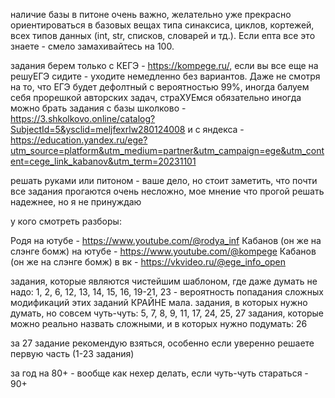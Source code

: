 наличие базы в питоне очень важно, желательно уже прекрасно ориентироваться в базовых вещах типа синаксиса, циклов, кортежей, всех типов данных (int, str, списков, словарей и тд.). Если епта все это знаете - смело замахивайтесь на 100.
                                                                                                                                                
задания берем только с КЕГЭ - https://kompege.ru/, если вы все еще на решуЕГЭ сидите - уходите немедленно без вариантов. Даже не смотря на то, что ЕГЭ будет дефолтный с вероятностью 99%, иногда балуем себя прорешкой авторских задач, страХУЕмся обязательно
иногда можно брать задания с базы школково - https://3.shkolkovo.online/catalog?SubjectId=5&ysclid=meljfexrlw280124008 
и с яндекса - https://education.yandex.ru/ege?utm_source=platform&utm_medium=partner&utm_campaign=ege&utm_content=cege_link_kabanov&utm_term=20231101
                                                                                                                                                
решать руками или питоном - ваше дело, но стоит заметить, что почти все задания прогаются очень несложно, мое мнение что прогой решать надежнее, но я не принуждаю
                                                                                                                                                
у кого смотреть разборы:

Родя на ютубе - https://www.youtube.com/@rodya_inf
Кабанов (он же на слэнге бомж) на ютубе - https://www.youtube.com/@kompege
Кабанов (он же на слэнге бомж) в вк - https://vkvideo.ru/@ege_info_open

задания, которые являются чистейшим шаблоном, где даже думать не надо: 1, 2, 6, 12, 13, 14, 15, 16, 19-21, 23 - вероятность попадания сложных модификаций этих заданий КРАЙНЕ мала.
задания, в которых нужно думать, но совсем чуть-чуть: 5, 7, 8, 9, 11, 17, 24, 25, 27
задания, которые можно реально назвать сложными, и в которых нужно подумать: 26
                                                                                                                                                 
за 27 задание рекомендую взяться, особенно если уверенно решаете первую часть (1-23 задания)

за год на 80+ - вообще как нехер делать, если чуть-чуть стараться - 90+
